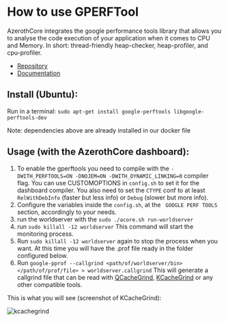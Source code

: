 # How to use GPERFTool

AzerothCore integrates the google performance tools library that allows you to analyse the code execution of your application when it comes to CPU and Memory.
In short: thread-friendly heap-checker, heap-profiler, and cpu-profiler.

* [Repository](https://github.com/gperftools/gperftools#readme)
* [Documentation](https://gperftools.github.io/gperftools/)

## Install (Ubuntu):

Run in a terminal: `sudo apt-get install google-perftools libgoogle-perftools-dev`

Note: dependencies above are already installed in our docker file

## Usage (with the AzerothCore dashboard):

1. To enable the gperftools you need to compile with the `-DWITH_PERFTOOLS=ON -DNOJEM=ON -DWITH_DYNAMIC_LINKING=0` compiler flag. You can use CUSTOMOPTIONS in `config.sh` to set it for the dashboard compiler. You also need to set the `CTYPE` conf to at least `RelWithDebInfo` (faster but less info) or `Debug` (slower but more info).
2. Configure the variables inside the `config.sh`, at the ` GOOGLE PERF TOOLS` section, accordingly to your needs.
3. run the worldserver with the `sudo ./acore.sh run-worldserver`
4. run `sudo killall -12 worldserver` This command will start the monitoring process. 
5. Run `sudo killall -12 worldserver` again to stop the process when you want. At this time you will have the .prof file ready in the folder configured below.
6. Run `google-pprof --callgrind <path/of/worldserver/bin> </path/of/prof/file> > worldserver.callgrind` This will generate a callgrind file that can be read with
[QCacheGrind](https://sourceforge.net/projects/qcachegrindwin/), [KCacheGrind](http://kcachegrind.sourceforge.net/html/Home.html) or any other compatible tools.

This is what you will see (screenshot of KCacheGrind):

![kcachegrind](https://user-images.githubusercontent.com/147092/117697104-615a1f00-b1c2-11eb-8599-f5893a04de0c.png)
